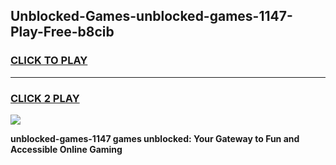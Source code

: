 
## Unblocked-Games-unblocked-games-1147-Play-Free-b8cib
<h3>
<a href="https://premium76.site?title=unblocked-games-1147&ref=15A">CLICK TO PLAY</a></h3>
<hr>

<h3>
<a href="https://premium76.site?title=unblocked-games-1147&ref=15A">CLICK 2 PLAY</a>
  
</h3>

<a href="https://premium76.site?title=unblocked-games-1147&ref=15A"><img src="https://clearcache.store/games.png"></a>


**unblocked-games-1147 games unblocked: Your Gateway to Fun and Accessible Online Gaming**
